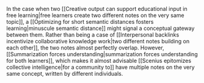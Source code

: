 ---
---

In the case when two [[Creative output can support educational input in free learning|free learners create two different notes on the very same topic]], a [[Optimizing for short semantic distances fosters learning|minuscule semantic distance]] might signal a conceptual gateway between them. Rather than being a case of [[Interpersonal backlinks incentivize collaborative knowledge work|two different notes building on each other]], the two notes almost perfectly overlap. However, [[Summarization forces understanding|summarization forces understanding for both learners]], which makes it almost advisable [[Scenius epitomizes collective intelligence|for a community to]] have multiple notes on the very same concept, written by different individuals.